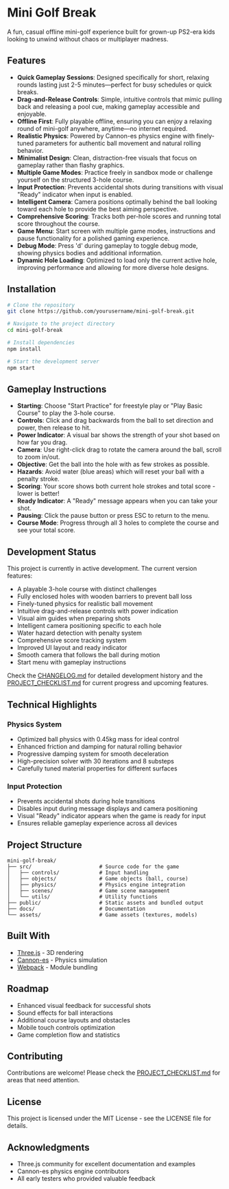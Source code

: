 # Mini Golf Break

A fun, casual offline mini-golf experience built for grown-up PS2-era kids looking to unwind without chaos or multiplayer madness.

## Features
- **Quick Gameplay Sessions**: Designed specifically for short, relaxing rounds lasting just 2-5 minutes—perfect for busy schedules or quick breaks.
- **Drag-and-Release Controls**: Simple, intuitive controls that mimic pulling back and releasing a pool cue, making gameplay accessible and enjoyable.
- **Offline First**: Fully playable offline, ensuring you can enjoy a relaxing round of mini-golf anywhere, anytime—no internet required.
- **Realistic Physics**: Powered by Cannon-es physics engine with finely-tuned parameters for authentic ball movement and natural rolling behavior.
- **Minimalist Design**: Clean, distraction-free visuals that focus on gameplay rather than flashy graphics.
- **Multiple Game Modes**: Practice freely in sandbox mode or challenge yourself on the structured 3-hole course.
- **Input Protection**: Prevents accidental shots during transitions with visual "Ready" indicator when input is enabled.
- **Intelligent Camera**: Camera positions optimally behind the ball looking toward each hole to provide the best aiming perspective.
- **Comprehensive Scoring**: Tracks both per-hole scores and running total score throughout the course.
- **Game Menu**: Start screen with multiple game modes, instructions and pause functionality for a polished gaming experience.
- **Debug Mode**: Press 'd' during gameplay to toggle debug mode, showing physics bodies and additional information.
- **Dynamic Hole Loading**: Optimized to load only the current active hole, improving performance and allowing for more diverse hole designs.

## Installation

```bash
# Clone the repository
git clone https://github.com/yourusername/mini-golf-break.git

# Navigate to the project directory
cd mini-golf-break

# Install dependencies
npm install

# Start the development server
npm start
```

## Gameplay Instructions

- **Starting**: Choose "Start Practice" for freestyle play or "Play Basic Course" to play the 3-hole course.
- **Controls**: Click and drag backwards from the ball to set direction and power, then release to hit.
- **Power Indicator**: A visual bar shows the strength of your shot based on how far you drag.
- **Camera**: Use right-click drag to rotate the camera around the ball, scroll to zoom in/out.
- **Objective**: Get the ball into the hole with as few strokes as possible.
- **Hazards**: Avoid water (blue areas) which will reset your ball with a penalty stroke.
- **Scoring**: Your score shows both current hole strokes and total score - lower is better!
- **Ready Indicator**: A "Ready" message appears when you can take your shot.
- **Pausing**: Click the pause button or press ESC to return to the menu.
- **Course Mode**: Progress through all 3 holes to complete the course and see your total score.

## Development Status

This project is currently in active development. The current version features:

- A playable 3-hole course with distinct challenges
- Fully enclosed holes with wooden barriers to prevent ball loss
- Finely-tuned physics for realistic ball movement
- Intuitive drag-and-release controls with power indication
- Visual aim guides when preparing shots
- Intelligent camera positioning specific to each hole
- Water hazard detection with penalty system
- Comprehensive score tracking system
- Improved UI layout and ready indicator
- Smooth camera that follows the ball during motion
- Start menu with gameplay instructions

Check the [CHANGELOG.md](./CHANGELOG.md) for detailed development history and the [PROJECT_CHECKLIST.md](./PROJECT_CHECKLIST.md) for current progress and upcoming features.

## Technical Highlights

### Physics System
- Optimized ball physics with 0.45kg mass for ideal control
- Enhanced friction and damping for natural rolling behavior
- Progressive damping system for smooth deceleration
- High-precision solver with 30 iterations and 8 substeps
- Carefully tuned material properties for different surfaces

### Input Protection
- Prevents accidental shots during hole transitions
- Disables input during message displays and camera positioning
- Visual "Ready" indicator appears when the game is ready for input
- Ensures reliable gameplay experience across all devices

## Project Structure

```
mini-golf-break/
├── src/                      # Source code for the game
│   ├── controls/             # Input handling
│   ├── objects/              # Game objects (ball, course)
│   ├── physics/              # Physics engine integration
│   ├── scenes/               # Game scene management
│   └── utils/                # Utility functions
├── public/                   # Static assets and bundled output
├── docs/                     # Documentation
└── assets/                   # Game assets (textures, models)
```

## Built With
- [Three.js](https://threejs.org/) - 3D rendering
- [Cannon-es](https://github.com/pmndrs/cannon-es) - Physics simulation
- [Webpack](https://webpack.js.org/) - Module bundling

## Roadmap
- Enhanced visual feedback for successful shots
- Sound effects for ball interactions
- Additional course layouts and obstacles
- Mobile touch controls optimization
- Game completion flow and statistics

## Contributing

Contributions are welcome! Please check the [PROJECT_CHECKLIST.md](./PROJECT_CHECKLIST.md) for areas that need attention.

## License

This project is licensed under the MIT License - see the LICENSE file for details.

## Acknowledgments
- Three.js community for excellent documentation and examples
- Cannon-es physics engine contributors
- All early testers who provided valuable feedback